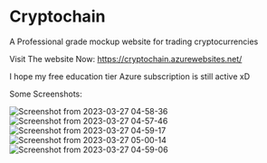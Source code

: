 # Cryptochain
A Professional grade mockup website for trading cryptocurrencies


Visit The website Now: https://cryptochain.azurewebsites.net/

I hope my free education tier Azure subscription is still active xD

Some Screenshots:


![Screenshot from 2023-03-27 04-58-36](https://github.com/spectkiller/Cryptochain/assets/37000900/cbf9584c-a67b-4c6b-882a-4cf681626254)
![Screenshot from 2023-03-27 04-57-46](https://github.com/spectkiller/Cryptochain/assets/37000900/a6100d9c-046c-468e-afb5-4beab5ef2b46)
![Screenshot from 2023-03-27 04-59-17](https://github.com/spectkiller/Cryptochain/assets/37000900/2e588d4c-caef-4449-aa37-89e0c44f7eff)
![Screenshot from 2023-03-27 05-00-14](https://github.com/spectkiller/Cryptochain/assets/37000900/3f4c7905-ec5e-44ca-8d40-628aa3b97200)
![Screenshot from 2023-03-27 04-59-06](https://github.com/spectkiller/Cryptochain/assets/37000900/103c93ef-5e78-4cad-992d-b662960d4a94)
